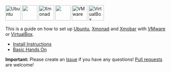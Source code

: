 <img title='Ubuntu' src="http://i.imgur.com/5MHZwLQ.png" width="48"> 
<img src="http://i.imgur.com/VlUW1vQ.png" width="48">
<img title='Xmonad' src="http://i.imgur.com/6hvKTop.png" width="48">
<img src="http://i.imgur.com/C1Jj6yg.png" width="48">
<img title='VMware' src="http://i.imgur.com/IsgiIUP.png" width="48">
<img title='VirtualBox' src="http://i.imgur.com/y3MsSVq.png" width="48">

This is a guide on how to set up [Ubuntu](https://www.ubuntu.com/), [Xmonad](http://xmonad.org/) and [Xmobar](http://projects.haskell.org/xmobar/) with [VMware](http://www.vmware.com/) or [VirtualBox](https://www.virtualbox.org/).

* [Install Instructions](install.md)
* [Basic Hands On](handson.md)


**Important:** Please create an [Issue](../../issues) if you have any questions! [Pull requests](../../pulls) are welcome!
